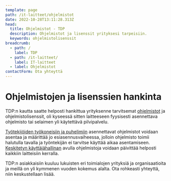 ```yaml
---
template: page
path: /it-laitteet/ohjelmistot
date: 2022-10-28T13:11:28.313Z
head:
  title: Ohjelmistot - TDP
  description: Ohjelmistot ja lisenssit yrityksesi tarpeisiin.
  keywords: ohjelmistolisenssit
breadcrumb:
  - path: /
    label: TDP
  - path: /it-laitteet/
    label: IT-laitteet
  - label: Ohjelmistot
contactForm: Ota yhteyttä
---
```

# Ohjelmistojen ja lisenssien hankinta

TDP:n kautta saatte helposti hankittua yrityksenne tarvitsemat [ohjelmistot](https://www.tdp.fi/ohjelmistot) ja ohjelmistolisenssit, oli kyseessä sitten laitteeseen fyysisesti asennettava ohjelmisto tai selaimen yli käytettävä pilvipalvelu.

<a href="/it-laitteet/tyontekijat">Työtekijöiden työkoneisiin ja puhelimiin</a> asennettavat ohjelmistot voidaan asentaa ja määrittää jo esiasennusvaiheessa, jolloin ohjelmisto toimii halutulla tavalla ja työntekijän ei tarvitse käyttää aikaa asentamiseen. <a href="/it-palvelut/keskitetty-hallinta">Keskitetyn käyttäjähallinan</a> avulla ohjelmistoja voidaan päivittää helposti kaikkiin laitteisiin kerralla.

TDP:n asiakkaisiin kuuluu lukuisten eri toimialojen yrityksiä ja organisaatioita ja meillä on yli kymmenen vuoden kokemus alalta. Ota rohkeasti yhteyttä, niin keskustellaan lisää.